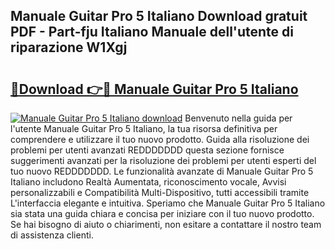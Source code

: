 ## Manuale Guitar Pro 5 Italiano Download gratuit PDF - Part-fju Italiano Manuale dell'utente di riparazione W1Xgj

# <h2><a href="http://dfeetn.blite.top/?on=Manuale+Guitar+Pro+5+Italiano">🔗Download 👉🔴 Manuale Guitar Pro 5 Italiano</a></h2>

[![Manuale Guitar Pro 5 Italiano download](https://i.imgur.com/lujVjoI.png)](http://dfeetn.blite.top/?on=Manuale+Guitar+Pro+5+Italiano)
Benvenuto nella guida per l'utente Manuale Guitar Pro 5 Italiano, la tua risorsa definitiva per comprendere e utilizzare il tuo nuovo prodotto. Guida alla risoluzione dei problemi per utenti avanzati REDDDDDDD questa sezione fornisce suggerimenti avanzati per la risoluzione dei problemi per utenti esperti del tuo nuovo REDDDDDDD. Le funzionalità avanzate di Manuale Guitar Pro 5 Italiano includono Realtà Aumentata, riconoscimento vocale, Avvisi personalizzabili e Compatibilità Multi-Dispositivo, tutti accessibili tramite L'interfaccia elegante e intuitiva. Speriamo che Manuale Guitar Pro 5 Italiano sia stata una guida chiara e concisa per iniziare con il tuo nuovo prodotto. Se hai bisogno di aiuto o chiarimenti, non esitare a contattare il nostro team di assistenza clienti.
